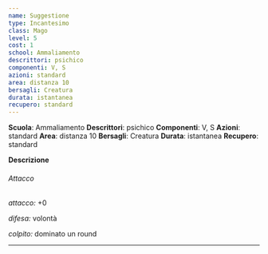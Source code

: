 ```yaml
---
name: Suggestione
type: Incantesimo
class: Mago
level: 5
cost: 1
school: Ammaliamento
descrittori: psichico
componenti: V, S
azioni: standard
area: distanza 10
bersagli: Creatura
durata: istantanea
recupero: standard
---
```

**Scuola**: Ammaliamento
**Descrittori**: psichico
**Componenti**: V, S
**Azioni**: standard
**Area**: distanza 10
**Bersagli**: Creatura
**Durata**: istantanea
**Recupero**: standard

**Descrizione**
###### Attacco

*attacco:* +0

*difesa:* volontà

*colpito:* dominato un round

---